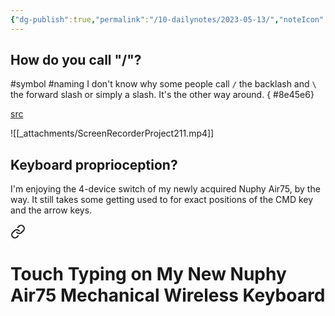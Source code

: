 ```yaml
---
{"dg-publish":true,"permalink":"/10-dailynotes/2023-05-13/","noteIcon":"2","created":"","updated":""}
---
```


## How do you call "/"?

#symbol
#naming
I don't know why some people call `/` the backlash and `\` the forward slash or simply a slash. It's the other way around.
{ #8e45e6}


[src](https://youtu.be/ccXkhFufQfw?t=225)

![[_attachments/ScreenRecorderProject211.mp4]]

## Keyboard proprioception?

I'm enjoying the 4-device switch of my newly acquired Nuphy Air75, by the way. It still takes some getting used to for exact positions of the CMD key and the arrow keys. 
<div class="transclusion internal-embed is-loaded"><a class="markdown-embed-link" href="/10-dailynotes/2023-05-11/#28843d" aria-label="Open link"><svg xmlns="http://www.w3.org/2000/svg" width="24" height="24" viewBox="0 0 24 24" fill="none" stroke="currentColor" stroke-width="2" stroke-linecap="round" stroke-linejoin="round" class="svg-icon lucide-link"><path d="M10 13a5 5 0 0 0 7.54.54l3-3a5 5 0 0 0-7.07-7.07l-1.72 1.71"></path><path d="M14 11a5 5 0 0 0-7.54-.54l-3 3a5 5 0 0 0 7.07 7.07l1.71-1.71"></path></svg></a><div class="markdown-embed">



# Touch Typing on My New Nuphy Air75 Mechanical Wireless Keyboard

</div></div>
